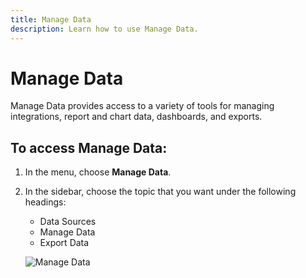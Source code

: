 ```yaml
---
title: Manage Data
description: Learn how to use Manage Data.
---
```

# Manage Data

Manage Data provides access to a variety of tools for managing integrations, report and chart data, dashboards, and exports.

## To access Manage Data:

1. In the menu, choose **Manage Data**.

1. In the sidebar, choose the topic that you want under the following headings:

    * Data Sources
    * Manage Data
    * Export Data

    ![Manage Data](../../mbi/assets//magento-bi-manage-data.png)<!--{: .zoom}-->
